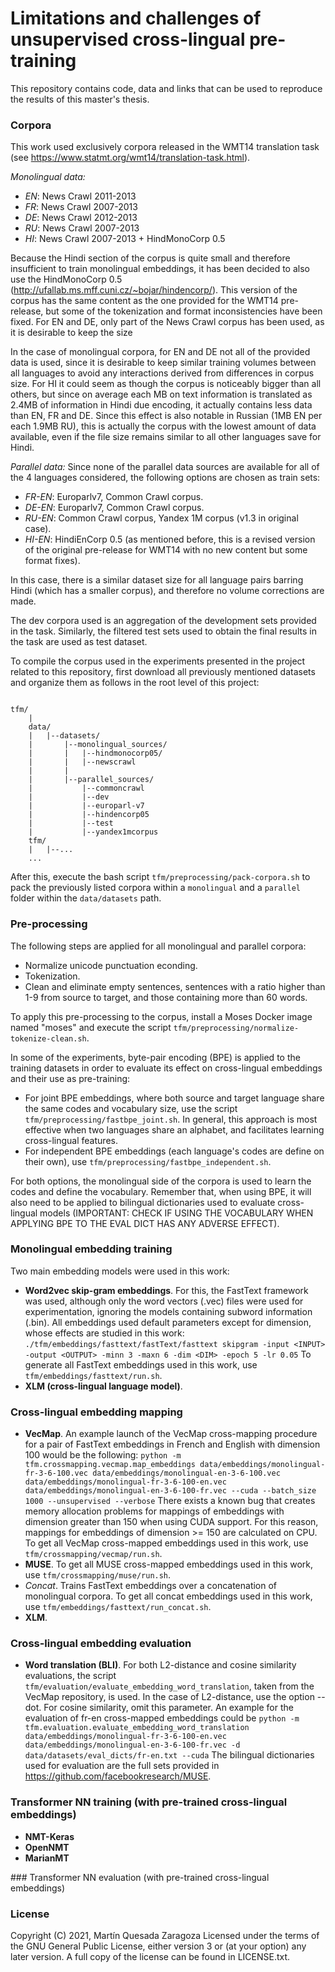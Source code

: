 # Limitations and challenges of unsupervised cross-lingual pre-training

This repository contains code, data and links that can be used to reproduce the results of this master's thesis.


### Corpora
This work used exclusively corpora released in the WMT14 translation task (see https://www.statmt.org/wmt14/translation-task.html).

*Monolingual data:* 
- *EN*: News Crawl 2011-2013
- *FR*: News Crawl 2007-2013
- *DE*: News Crawl 2012-2013
- *RU*: News Crawl 2007-2013
- *HI*: News Crawl 2007-2013 + HindMonoCorp 0.5

Because the Hindi section of the corpus is quite small and therefore insufficient to train monolingual embeddings, it has been decided to also use the HindMonoCorp 0.5 (http://ufallab.ms.mff.cuni.cz/~bojar/hindencorp/). 
This version of the corpus has the same content as the one provided for the WMT14 pre-release, but some of the tokenization and format inconsistencies have been fixed.
For EN and DE, only part of the News Crawl corpus has been used, as it is desirable to keep the size 

In the case of monolingual corpora, for EN and DE not all of the provided data is used, since it is desirable to keep similar training volumes between all languages to avoid any interactions derived from differences in corpus size.
For HI it could seem as though the corpus is noticeably bigger than all others, but since on average each MB on text information is translated as 2.4MB of information in Hindi due encoding, it actually contains less data than EN, FR and DE.
Since this effect is also notable in Russian (1MB EN per each 1.9MB RU), this is actually the corpus with the lowest amount of data available, even if the file size remains similar to all other languages save for Hindi.  
    
*Parallel data:* Since none of the parallel data sources are available for all of the 4 languages considered, the following options are chosen as train sets:
   - *FR-EN*: Europarlv7, Common Crawl corpus.
   - *DE-EN*: Europarlv7, Common Crawl corpus.
   - *RU-EN*: Common Crawl corpus, Yandex 1M corpus (v1.3 in original case).
   - *HI-EN*: HindiEnCorp 0.5 (as mentioned before, this is a revised version of the original pre-release for WMT14 with no new content but some format fixes).

In this case, there is a similar dataset size for all language pairs barring Hindi (which has a smaller corpus), and therefore no volume corrections are made.
   
The dev corpora used is an aggregation of the development sets provided in the task. Similarly, the filtered test sets used to obtain the final results in the task are used as test dataset.
   
To compile the corpus used in the experiments presented in the project related to this repository, first download all previously mentioned datasets and organize them as follows in the root level of this project:
```

tfm/
    |
    data/
    |   |--datasets/
    |       |--monolingual_sources/
    |       |   |--hindmonocorp05/
    |       |   |--newscrawl
    |       |
    |       |--parallel_sources/
    |           |--commoncrawl
    |           |--dev
    |           |--europarl-v7
    |           |--hindencorp05
    |           |--test
    |           |--yandex1mcorpus
    tfm/
    |   |--...
    ...      
```
After this, execute the bash script `tfm/preprocessing/pack-corpora.sh` to pack the previously listed corpora within a `monolingual` and a `parallel` folder within the `data/datasets` path.

### Pre-processing

The following steps are applied for all monolingual and parallel corpora:
   - Normalize unicode punctuation econding.
   - Tokenization.
   - Clean and eliminate empty sentences, sentences with a ratio higher than 1-9 from source to target, and those containing more than 60 words.

To apply this pre-processing to the corpus, install a Moses Docker image named "moses" and execute the script `tfm/preprocessing/normalize-tokenize-clean.sh`.

In some of the experiments, byte-pair encoding (BPE) is applied to the training datasets in order to evaluate its effect on cross-lingual embeddings and their use as pre-training:

   - For joint BPE embeddings, where both source and target language share the same codes and vocabulary size, use the script `tfm/preprocessing/fastbpe_joint.sh`.
    In general, this approach is most effective when two languages share an alphabet, and facilitates learning cross-lingual features.
   - For independent BPE embeddings (each language's codes are define on their own), use `tfm/preprocessing/fastbpe_independent.sh`.
   
For both options, the monolingual side of the corpora is used to learn the codes and define the vocabulary.
Remember that, when using BPE, it will also need to be applied to bilingual dictionaries used to evaluate cross-lingual models (IMPORTANT: CHECK IF USING THE VOCABULARY WHEN APPLYING BPE TO THE EVAL DICT HAS ANY ADVERSE EFFECT).

<!---
your comment goes here
and here
% No truecasing since it seems kind of inconsecuential for this application, given that it applies capital letters to the beginning of sentences 

HEY WHAT YOU HAVE DONE IS GOOD BUT CHECK THIS, LOOKS INTERESTING https://github.com/rsennrich/wmt16-scripts/blob/master/sample/preprocess.sh
-->

### Monolingual embedding training

Two main embedding models were used in this work:
   - **Word2vec skip-gram embeddings**. For this, the FastText framework was used, although only the word vectors (.vec) files were used for experimentation, ignoring the models containing subword information (.bin).
   All embeddings used default parameters except for dimension, whose effects are studied in this work: `./tfm/embeddings/fasttext/fastText/fasttext skipgram -input <INPUT> -output <OUTPUT> -minn 3 -maxn 6 -dim <DIM> -epoch 5 -lr 0.05`
   To generate all FastText embeddings used in this work, use `tfm/embeddings/fasttext/run.sh`.
   - **XLM (cross-lingual language model)**. 
   
### Cross-lingual embedding mapping

   - **VecMap**. An example launch of the VecMap cross-mapping procedure for a pair of FastText embeddings in French and English with dimension 100 would be the following:
   `python -m tfm.crossmapping.vecmap.map_embeddings data/embeddings/monolingual-fr-3-6-100.vec data/embeddings/monolingual-en-3-6-100.vec data/embeddings/monolingual-fr-3-6-100-en.vec data/embeddings/monolingual-en-3-6-100-fr.vec --cuda --batch_size 1000 --unsupervised --verbose`
    There exists a known bug that creates memory allocation problems for mappings of embeddings with dimension greater than 150 when using CUDA support.
    For this reason, mappings for embeddings of dimension >= 150 are calculated on CPU.
    To get all VecMap cross-mapped embeddings used in this work, use `tfm/crossmapping/vecmap/run.sh`.
   - **MUSE**. To get all MUSE cross-mapped embeddings used in this work, use `tfm/crossmapping/muse/run.sh`.
   - *Concat*. Trains FastText embeddings over a concatenation of monolingual corpora. To get all concat embeddings used in this work, use `tfm/embeddings/fasttext/run_concat.sh`.
   - **XLM**. 

### Cross-lingual embedding evaluation
   - **Word translation (BLI)**. For both L2-distance and cosine similarity evaluations, the script `tfm/evaluation/evaluate_embedding_word_translation`, taken from the VecMap repository, is used.
   In the case of L2-distance, use the option --dot. For cosine similarity, omit this parameter. 
   An example for the evaluation of fr-en cross-mapped embeddings could be `python -m tfm.evaluation.evaluate_embedding_word_translation data/embeddings/monolingual-fr-3-6-100-en.vec data/embeddings/monolingual-en-3-6-100-fr.vec -d data/datasets/eval_dicts/fr-en.txt --cuda`
   The bilingual dictionaries used for evaluation are the full sets provided in https://github.com/facebookresearch/MUSE.


### Transformer NN training (with pre-trained cross-lingual embeddings)

   - **NMT-Keras**
   - **OpenNMT**
   - **MarianMT**

### Transformer NN evaluation (with pre-trained cross-lingual embeddings)



### License
Copyright (C) 2021, Martín Quesada Zaragoza
Licensed under the terms of the GNU General Public License, either version 3 or (at your option) any later version. A full copy of the license can be found in LICENSE.txt.